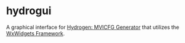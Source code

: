 # hydrogui


A graphical interface for [Hydrogen: MVICFG Generator](https://github.com/iowastateuniversity-programanalysis/hydrogen) that utilizes the [WxWidgets Framework](http://www.wxwidgets.org/).


